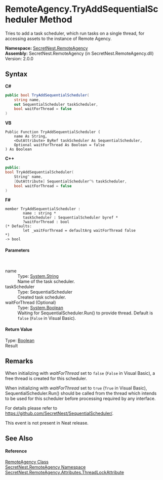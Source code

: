 # RemoteAgency.TryAddSequentialScheduler Method 
 

Tries to add a task scheduler, which run tasks on a single thread, for accessing assets to the instance of Remote Agency.

**Namespace:**&nbsp;<a href="N_SecretNest_RemoteAgency">SecretNest.RemoteAgency</a><br />**Assembly:**&nbsp;SecretNest.RemoteAgency (in SecretNest.RemoteAgency.dll) Version: 2.0.0

## Syntax

**C#**<br />
``` C#
public bool TryAddSequentialScheduler(
	string name,
	out SequentialScheduler taskScheduler,
	bool waitForThread = false
)
```

**VB**<br />
``` VB
Public Function TryAddSequentialScheduler ( 
	name As String,
	<OutAttribute> ByRef taskScheduler As SequentialScheduler,
	Optional waitForThread As Boolean = false
) As Boolean
```

**C++**<br />
``` C++
public:
bool TryAddSequentialScheduler(
	String^ name, 
	[OutAttribute] SequentialScheduler^% taskScheduler, 
	bool waitForThread = false
)
```

**F#**<br />
``` F#
member TryAddSequentialScheduler : 
        name : string * 
        taskScheduler : SequentialScheduler byref * 
        ?waitForThread : bool 
(* Defaults:
        let _waitForThread = defaultArg waitForThread false
*)
-> bool 

```


#### Parameters
&nbsp;<dl><dt>name</dt><dd>Type: <a href="https://docs.microsoft.com/dotnet/api/system.string" target="_blank">System.String</a><br />Name of the task scheduler.</dd><dt>taskScheduler</dt><dd>Type: SequentialScheduler<br />Created task scheduler.</dd><dt>waitForThread (Optional)</dt><dd>Type: <a href="https://docs.microsoft.com/dotnet/api/system.boolean" target="_blank">System.Boolean</a><br />Waiting for SequentialScheduler.Run() to provide thread. Default is `false` (`False` in Visual Basic).</dd></dl>

#### Return Value
Type: <a href="https://docs.microsoft.com/dotnet/api/system.boolean" target="_blank">Boolean</a><br />Result

## Remarks

When initializing with *waitForThread* set to `false` (`False` in Visual Basic), a free thread is created for this scheduler.

When initializing with *waitForThread* set to `true` (`True` in Visual Basic), SequentialScheduler.Run() should be called from the thread which intends to be used for this scheduler before processing required by any interface.

For details please refer to <a href="https://github.com/SecretNest/SequentialScheduler/" target="_blank">https://github.com/SecretNest/SequentialScheduler/</a>.

This event is not present in Neat release.


## See Also


#### Reference
<a href="T_SecretNest_RemoteAgency_RemoteAgency">RemoteAgency Class</a><br /><a href="N_SecretNest_RemoteAgency">SecretNest.RemoteAgency Namespace</a><br /><a href="T_SecretNest_RemoteAgency_Attributes_ThreadLockAttribute">SecretNest.RemoteAgency.Attributes.ThreadLockAttribute</a><br />